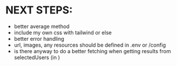 # NEXT STEPS:

- better average method
- include my own css with tailwind or else
- better error handling
- url, images, any resources should be defined in .env or /config
- is there anyway to do a better fetching when getting results from selectedUsers (in <Result />)
